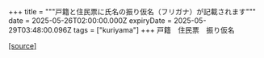 +++
title = """戸籍と住民票に氏名の振り仮名（フリガナ）が記載されます"""
date = 2025-05-26T02:00:00.000Z
expiryDate = 2025-05-29T03:48:00.096Z
tags = ["kuriyama"]
+++
戸籍　住民票　振り仮名

[[source]](https://www.town.kuriyama.hokkaido.jp/soshiki/36/31934.html)
